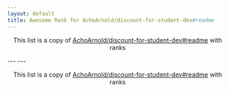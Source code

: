 ```yaml
---
layout: default
title: Awesome Rank for AchoArnold/discount-for-student-dev#readme
---
```


<p align="center">
	This list is a copy of <a href="https://github.com/AchoArnold/discount-for-student-dev#readme">AchoArnold/discount-for-student-dev#readme</a> with ranks
</p>
---
---
<p align="center">
	This list is a copy of <a href="https://github.com/AchoArnold/discount-for-student-dev#readme">AchoArnold/discount-for-student-dev#readme</a> with ranks
</p>
